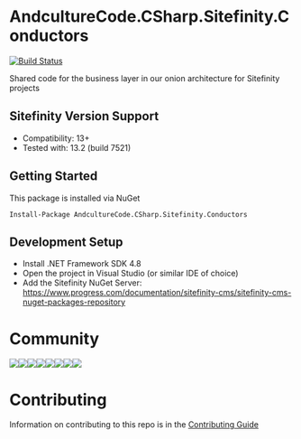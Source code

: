 # AndcultureCode.CSharp.Sitefinity.Conductors
[![Build Status](https://travis-ci.org/AndcultureCode/AndcultureCode.CSharp.Sitefinity.Conductors.svg?branch=main)](https://travis-ci.org/AndcultureCode/AndcultureCode.CSharp.Sitefinity.Conductors)

Shared code for the business layer in our onion architecture for Sitefinity projects

## Sitefinity Version Support
- Compatibility: 13+
- Tested with: 13.2 (build 7521)

## Getting Started

This package is installed via NuGet

```
Install-Package AndcultureCode.CSharp.Sitefinity.Conductors
```

## Development Setup

* Install .NET Framework SDK 4.8
* Open the project in Visual Studio (or similar IDE of choice)
* Add the Sitefinity NuGet Server: https://www.progress.com/documentation/sitefinity-cms/sitefinity-cms-nuget-packages-repository

# Community

[![](https://sourcerer.io/fame/andCulture/AndcultureCode/AndcultureCode.CSharp.Sitefinity.Conductors/images/0)](https://sourcerer.io/fame/andCulture/AndcultureCode/AndcultureCode.CSharp.Sitefinity.Conductors/links/0)[![](https://sourcerer.io/fame/andCulture/AndcultureCode/AndcultureCode.CSharp.Sitefinity.Conductors/images/1)](https://sourcerer.io/fame/andCulture/AndcultureCode/AndcultureCode.CSharp.Sitefinity.Conductors/links/1)[![](https://sourcerer.io/fame/andCulture/AndcultureCode/AndcultureCode.CSharp.Sitefinity.Conductors/images/2)](https://sourcerer.io/fame/andCulture/AndcultureCode/AndcultureCode.CSharp.Sitefinity.Conductors/links/2)[![](https://sourcerer.io/fame/andCulture/AndcultureCode/AndcultureCode.CSharp.Sitefinity.Conductors/images/3)](https://sourcerer.io/fame/andCulture/AndcultureCode/AndcultureCode.CSharp.Sitefinity.Conductors/links/3)[![](https://sourcerer.io/fame/andCulture/AndcultureCode/AndcultureCode.CSharp.Sitefinity.Conductors/images/4)](https://sourcerer.io/fame/andCulture/AndcultureCode/AndcultureCode.CSharp.Sitefinity.Conductors/links/4)[![](https://sourcerer.io/fame/andCulture/AndcultureCode/AndcultureCode.CSharp.Sitefinity.Conductors/images/5)](https://sourcerer.io/fame/andCulture/AndcultureCode/AndcultureCode.CSharp.Sitefinity.Conductors/links/5)[![](https://sourcerer.io/fame/andCulture/AndcultureCode/AndcultureCode.CSharp.Sitefinity.Conductors/images/6)](https://sourcerer.io/fame/andCulture/AndcultureCode/AndcultureCode.CSharp.Sitefinity.Conductors/links/6)[![](https://sourcerer.io/fame/andCulture/AndcultureCode/AndcultureCode.CSharp.Sitefinity.Conductors/images/7)](https://sourcerer.io/fame/andCulture/AndcultureCode/AndcultureCode.CSharp.Sitefinity.Conductors/links/7)

# Contributing

Information on contributing to this repo is in the [Contributing Guide](CONTRIBUTING.md)

